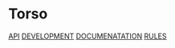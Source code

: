 # Torso

[API](API.md)
[DEVELOPMENT](DEVELOPMENT.md)
[DOCUMENATATION](DOCUMENATATION.md)
[RULES](RULES.md)